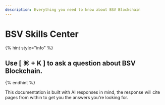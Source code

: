 ```yaml
---
description: Everything you need to know about BSV Blockchain
---
```


# BSV Skills Center

{% hint style="info" %}
## Use \[  ⌘ + K  ] to a**sk a question about BSV Blockchain.**
{% endhint %}

This documentation is built with AI responses in mind, the response will cite pages from within to get you the answers you're looking for.
